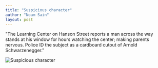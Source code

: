 ```yaml
---
title: "Suspicious character"
author: "Noam Sain"
layout: post
---
```


"The Learning Center on Hanson Street reports a man across the way stands at his window for hours watching the center; making parents nervous. Police ID the subject as a cardboard cutout of Arnold Schwarzenegger."

![Suspicious character](https://1.bp.blogspot.com/_8aN4krk1nsk/TEBRWSeNALI/AAAAAAAAAZ8/mSop3u2ffLY/s1600/20100202-18.jpg "Suspicious character")
